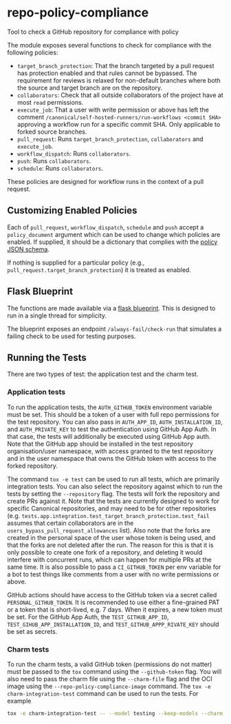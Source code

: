 # repo-policy-compliance
Tool to check a GitHub repository for compliance with policy

The module exposes several functions to check for compliance with the following
policies:

* `target_branch_protection`: That the branch targeted by a pull request has
  protection enabled and that rules cannot be bypassed. The requirement for
  reviews is relaxed for non-default branches where both the source and target
  branch are on the repository.
* `collaborators`: Check that all outside collaborators of the project have at
  most `read` permissions.
* `execute_job`: That a user with write permission or above has left the comment
  `/canonical/self-hosted-runners/run-workflows <commit SHA>` approving a
  workflow run for a specific commit SHA. Only applicable to forked source
  branches.
* `pull_request`: Runs `target_branch_protection`, `collaborators` and
  `execute_job`.
* `workflow_dispatch`: Runs `collaborators`.
* `push`: Runs `collaborators`.
* `schedule`: Runs `collaborators`.

These policies are designed for workflow runs in the context of a pull request.

## Customizing Enabled Policies

Each of `pull_request`, `workflow_dispatch`, `schedule` and `push` accept a
`policy_document` argument which can be used to change which policies are
enabled. If supplied, it should be a dictionary that complies with the
[policy JSON schema](repo_policy_compliance/policy_schema.yaml).

If nothing is supplied for a particular policy (e.g.,
`pull_request.target_branch_protection`) it is treated as enabled.

## Flask Blueprint

The functions are made available via a
[flask blueprint](repo_policy_compliance/blueprint.py). This is designed to run
in a single thread for simplicity.

The blueprint exposes an endpoint `/always-fail/check-run` that simulates a
failing check to be used for testing purposes.

## Running the Tests

There are two types of test: the application test and the charm test.

### Application tests
To run the application tests, the `AUTH_GITHUB_TOKEN` environment variable must be set. This
should be a token of a user with full repo permissions for the test repository. 
You can also pass in `AUTH_APP_ID`, `AUTH_INSTALLATION_ID`, and `AUTH_PRIVATE_KEY` 
to test the authentication using GitHub App Auth. In that case, the tests will additionally
be executed using GitHub App auth. Note that the GitHub app should be installed
in the test repository organisation/user namespace, with access granted to the test repository
and in the user namespace that owns the GitHub token with access to the forked repository.

The command `tox -e test` can be used to run all tests, which are primarily integration tests.
You can also select the repository against which to run the tests by setting
the `--repository` flag. The tests will fork the repository and create PRs against it.
Note that the tests are currently designed to work for specific Canonical repositories, 
and may need to be for other repositories 
(e.g. `tests.app.integration.test_target_branch_protection.test_fail` 
assumes that certain collaborators are in the `users_bypass_pull_request_allowances` list).
Also note that the forks are created in the personal space of the user whose token is being used, 
and that the forks are not deleted after the run. 
The reason for this is that it is only possible to create one fork of a repository, 
and deleting it would interfere with concurrent runs, 
which can happen for multiple PRs at the same time.
It is also possible to pass a `CI_GITHUB_TOKEN` per env variable for a
bot to test things like comments from a user with no write permissions or above.

GitHub actions should have access to the GitHub token via a secret
called `PERSONAL_GITHUB_TOKEN`. It is recommended to use either a fine-grained PAT or a 
token that is short-lived, e.g. 7 days. When it expires, a new token must be set.
For the GitHub App Auth, the `TEST_GITHUB_APP_ID`, `TEST_GIHUB_APP_INSTALLATION_ID`, and
`TEST_GITHUB_APPP_RIVATE_KEY` should be set as secrets.

### Charm tests

To run the charm tests, a valid GitHub token (permissions do not matter) must be passed
to the `tox` command using the `--github-token` flag. You will also need to pass the charm file
using the `--charm-file` flag and the OCI image using the `--repo-policy-compliance-image` command.
The `tox -e charm-integration-test` command can be used to run the tests.
For example

```bash
tox -e charm-integration-test -- --model testing --keep-models --charm-file=./repo-policy-compliance_ubuntu-22.04-amd64.charm --repo-policy-compliance-image=ghcr.io/canonical/repo-policy-compliance:5ed6216396522d813c06d5b0e709b72bbec6d6e0-_1.8.4_amd64 --github-token=<token>.
```
